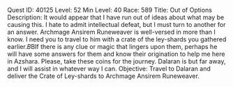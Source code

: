 Quest ID: 40125
Level: 52
Min Level: 40
Race: 589
Title: Out of Options
Description: It would appear that I have run out of ideas about what may be causing this. I hate to admit intellectual defeat, but I must turn to another for an answer. Archmage Ansirem Runeweaver is well-versed in more than I know. I need you to travel to him with a crate of the ley-shards you gathered earlier.$B$BIf there is any clue or magic that lingers upon them, perhaps he will have some answers for them and know their origination to help me here in Azshara. Please, take these coins for the journey. Dalaran is but far away, and I will assist in whatever way I can.
Objective: Travel to Dalaran and deliver the Crate of Ley-shards to Archmage Ansirem Runeweaver.

